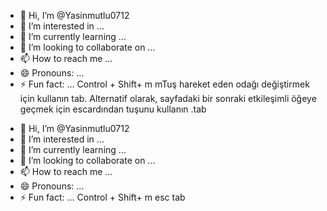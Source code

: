 - 👋 Hi, I’m @Yasinmutlu0712
- 👀 I’m interested in ...
- 🌱 I’m currently learning ...
- 💞️ I’m looking to collaborate on ...
- 📫 How to reach me ...
- 😄 Pronouns: ...
- ⚡ Fun fact: ...
Control + Shift+ m mTuş hareket eden odağı değiştirmek için kullanın tab. Alternatif olarak, sayfadaki bir sonraki etkileşimli öğeye geçmek için escardından tuşunu kullanın .tab
<!---
Yasinmutlu0712/Yasinmutlu0712 is a ✨ special ✨ repository because its `README.md` (this file) appears on your GitHub profile.
You can click the Preview link to take a look at your changes.
--->
- 👋 Hi, I’m @Yasinmutlu0712
- 👀 I’m interested in ...
- 🌱 I’m currently learning ...
- 💞️ I’m looking to collaborate on ...
- 📫 How to reach me ...
- 😄 Pronouns: ...
- ⚡ Fun fact: ...
Control + Shift+ m esc tab
